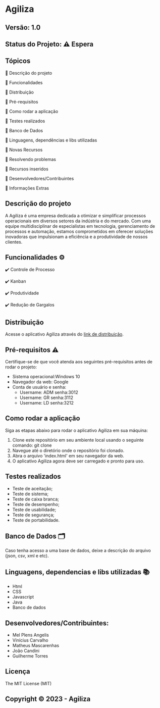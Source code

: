# Agiliza
## Versão: 1.0 
## Status do Projeto:  ⚠️ Espera 

## Tópicos
🔹 Descrição do projeto 

🔹 Funcionalidades

🔹 Distribuição

🔹 Pré-requisitos

🔹 Como rodar a aplicação

🔹 Testes realizados

🔹 Banco de Dados

🔹 Linguagens, dependências e libs utilizadas

🔹 Novas Recursos

🔹 Resolvendo problemas

🔹 Recursos inseridos 

🔹 Desenvolvedores/Contribuintes

🔹 Informações Extras


## Descrição do projeto
A Agiliza é uma empresa dedicada a otimizar e simplificar processos operacionais em diversos setores da indústria e do mercado. Com uma equipe multidisciplinar de especialistas em tecnologia, gerenciamento de processos e automação, estamos comprometidos em oferecer soluções inovadoras que impulsionam a eficiência e a produtividade de nossos clientes.

## Funcionalidades ⚙️
✔️ Controle de Processo

✔️ Kanban

✔️ Produtividade

✔️ Redução de Gargalos

## Distribuição
Acesse o aplicativo Agiliza através do [link de distribuição](inserir_link_aqui).

## Pré-requisitos ⚠️    
Certifique-se de que você atenda aos seguintes pré-requisitos antes de rodar o projeto:
- Sistema operacional:Windows 10
- Navegador da web: Google
- Conta de usuário e senha:
  - Username: ADM  senha:3012
  - Username: GR   senha:3112
  - Username: LD   senha:3212
  

## Como rodar a aplicação 
Siga as etapas abaixo para rodar o aplicativo Agiliza em sua máquina:
1. Clone este repositório em seu ambiente local usando o seguinte comando: git clone
2. Navegue até o diretório onde o repositório foi clonado.
3. Abra o arquivo 'index.html' em seu navegador da web.
4. O aplicativo Agiliza agora deve ser carregado e pronto para uso.
   
## Testes realizados
- Teste de aceitação;
- Teste de sistema;
- Teste de caixa branca;
- Teste de desempenho;
- Teste de usabilidade;
- Teste de segurança;
- Teste de portabilidade.
  
## Banco de Dados 🗂️
Caso tenha acesso a uma base de dados, deixe a descrição do arquivo (json, csv, xml e etc).

## Linguagens, dependencias e libs utilizadas 📚
- Html
- CSS
- Javascript
- Java
- Banco de dados


## Desenvolvedores/Contribuintes:
- Mel Plens Angelis
- Vinícius Carvalho
- Matheus Mascarenhas
- João Candini
- Guilherme Torres

## Licença
The MIT License (MIT)

## Copyright ©️ 2023 - Agiliza

